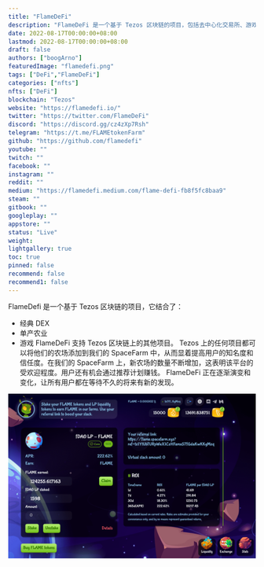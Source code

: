 ```yaml
---
title: "FlameDeFi"
description: "FlameDeFi 是一个基于 Tezos 区块链的项目，包括去中心化交易所、游戏和 Yield Farming。"
date: 2022-08-17T00:00:00+08:00
lastmod: 2022-08-17T00:00:00+08:00
draft: false
authors: ["boogArno"]
featuredImage: "flamedefi.png"
tags: ["DeFi","FlameDeFi"]
categories: ["nfts"]
nfts: ["DeFi"]
blockchain: "Tezos"
website: "https://flamedefi.io/"
twitter: "https://twitter.com/FlameDeFi"
discord: "https://discord.gg/cz4zXp7Rsh"
telegram: "https://t.me/FLAMEtokenFarm"
github: "https://github.com/flamedefi"
youtube: ""
twitch: ""
facebook: ""
instagram: ""
reddit: ""
medium: "https://flamedefi.medium.com/flame-defi-fb8f5fc8baa9"
steam: ""
gitbook: ""
googleplay: ""
appstore: ""
status: "Live"
weight: 
lightgallery: true
toc: true
pinned: false
recommend: false
recommend1: false
---
```

FlameDefi 是一个基于 Tezos 区块链的项目，它结合了：
- 经典 DEX
- 单产农业
- 游戏
FlameDeFi 支持 Tezos 区块链上的其他项目。 Tezos 上的任何项目都可以将他们的农场添加到我们的 SpaceFarm 中，从而显着提高用户的知名度和信任度。在我们的 SpaceFarm 上，新农场的数量不断增加，这表明该平台的受欢迎程度。用户还有机会通过推荐计划赚钱。 FlameDeFi 正在逐渐演变和变化，让所有用户都在等待不久的将来有新的发现。

![flamedefi-dapp-defi-tezos-image2_37103574257353f33302898fe729537e](flamedefi-dapp-defi-tezos-image2_37103574257353f33302898fe729537e.png)

